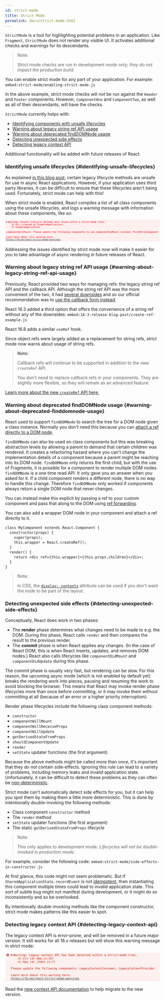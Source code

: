 ```yaml
---
id: strict-mode
title: Strict Mode
permalink: docs/strict-mode.html
---
```


`StrictMode` is a tool for highlighting potential problems in an application. Like `Fragment`, `StrictMode` does not render any visible UI. It activates additional checks and warnings for its descendants.

> Note:
>
> Strict mode checks are run in development mode only; _they do not impact the production build_.

You can enable strict mode for any part of your application. For example:
`embed:strict-mode/enabling-strict-mode.js`

In the above example, strict mode checks will *not* be run against the `Header` and `Footer` components. However, `ComponentOne` and `ComponentTwo`, as well as all of their descendants, will have the checks.

`StrictMode` currently helps with:
* [Identifying components with unsafe lifecycles](#identifying-unsafe-lifecycles)
* [Warning about legacy string ref API usage](#warning-about-legacy-string-ref-api-usage)
* [Warning about deprecated findDOMNode usage](#warning-about-deprecated-finddomnode-usage)
* [Detecting unexpected side effects](#detecting-unexpected-side-effects)
* [Detecting legacy context API](#detecting-legacy-context-api)

Additional functionality will be added with future releases of React.

### Identifying unsafe lifecycles {#identifying-unsafe-lifecycles}

As explained [in this blog post](/blog/2018/03/27/update-on-async-rendering.html), certain legacy lifecycle methods are unsafe for use in async React applications. However, if your application uses third party libraries, it can be difficult to ensure that these lifecycles aren't being used. Fortunately, strict mode can help with this!

When strict mode is enabled, React compiles a list of all class components using the unsafe lifecycles, and logs a warning message with information about these components, like so:

![](../images/blog/strict-mode-unsafe-lifecycles-warning.png)

Addressing the issues identified by strict mode _now_ will make it easier for you to take advantage of async rendering in future releases of React.

### Warning about legacy string ref API usage {#warning-about-legacy-string-ref-api-usage}

Previously, React provided two ways for managing refs: the legacy string ref API and the callback API. Although the string ref API was the more convenient of the two, it had [several downsides](https://github.com/facebook/react/issues/1373) and so our official recommendation was to [use the callback form instead](/docs/refs-and-the-dom.html#legacy-api-string-refs).

React 16.3 added a third option that offers the convenience of a string ref without any of the downsides:
`embed:16-3-release-blog-post/create-ref-example.js`

React 16.8 adds a similar `useRef` hook.

Since object refs were largely added as a replacement for string refs, strict mode now warns about usage of string refs.

> **Note:**
>
> Callback refs will continue to be supported in addition to the new `createRef` API.
>
> You don't need to replace callback refs in your components. They are slightly more flexible, so they will remain as an advanced feature.

[Learn more about the new `createRef` API here.](/docs/refs-and-the-dom.html)

### Warning about deprecated findDOMNode usage {#warning-about-deprecated-finddomnode-usage}

React used to support `findDOMNode` to search the tree for a DOM node given a class instance. Normally you don't need this because you can [attach a ref directly to a DOM node](/docs/refs-and-the-dom.html#creating-refs).

`findDOMNode` can also be used on class components but this was breaking abstraction levels by allowing a parent to demand that certain children was rendered. It creates a refactoring hazard where you can't change the implementation details of a component because a parent might be reaching into its DOM node. `findDOMNode` only returns the first child, but with the use of Fragments, it is possible for a component to render multiple DOM nodes. `findDOMNode` is a one time read API. It only gave you an answer when you asked for it. If a child component renders a different node, there is no way to handle this change. Therefore `findDOMNode` only worked if components always return a single DOM node that never changes.

You can instead make this explicit by passing a ref to your custom component and pass that along to the DOM using [ref forwarding](/docs/forwarding-refs.html#forwarding-refs-to-dom-components).

You can also add a wrapper DOM node in your component and attach a ref directly to it.

```javascript{4,7}
class MyComponent extends React.Component {
  constructor(props) {
    super(props);
    this.wrapper = React.createRef();
  }
  render() {
    return <div ref={this.wrapper}>{this.props.children}</div>;
  }
}
```

> Note:
>
> In CSS, the [`display: contents`](https://developer.mozilla.org/en-US/docs/Web/CSS/display#display_contents) attribute can be used if you don't want the node to be part of the layout.

### Detecting unexpected side effects {#detecting-unexpected-side-effects}

Conceptually, React does work in two phases:
* The **render** phase determines what changes need to be made to e.g. the DOM. During this phase, React calls `render` and then compares the result to the previous render.
* The **commit** phase is when React applies any changes. (In the case of React DOM, this is when React inserts, updates, and removes DOM nodes.) React also calls lifecycles like `componentDidMount` and `componentDidUpdate` during this phase.

The commit phase is usually very fast, but rendering can be slow. For this reason, the upcoming async mode (which is not enabled by default yet) breaks the rendering work into pieces, pausing and resuming the work to avoid blocking the browser. This means that React may invoke render phase lifecycles more than once before committing, or it may invoke them without committing at all (because of an error or a higher priority interruption).

Render phase lifecycles include the following class component methods:
* `constructor`
* `componentWillMount`
* `componentWillReceiveProps`
* `componentWillUpdate`
* `getDerivedStateFromProps`
* `shouldComponentUpdate`
* `render`
* `setState` updater functions (the first argument)

Because the above methods might be called more than once, it's important that they do not contain side-effects. Ignoring this rule can lead to a variety of problems, including memory leaks and invalid application state. Unfortunately, it can be difficult to detect these problems as they can often be [non-deterministic](https://en.wikipedia.org/wiki/Deterministic_algorithm).

Strict mode can't automatically detect side effects for you, but it can help you spot them by making them a little more deterministic. This is done by intentionally double-invoking the following methods:

* Class component `constructor` method
* The `render` method
* `setState` updater functions (the first argument)
* The static `getDerivedStateFromProps` lifecycle

> Note:
>
> This only applies to development mode. _Lifecycles will not be double-invoked in production mode._

For example, consider the following code:
`embed:strict-mode/side-effects-in-constructor.js`

At first glance, this code might not seem problematic. But if `SharedApplicationState.recordEvent` is not [idempotent](https://en.wikipedia.org/wiki/Idempotence#Computer_science_meaning), then instantiating this component multiple times could lead to invalid application state. This sort of subtle bug might not manifest during development, or it might do so inconsistently and so be overlooked.

By intentionally double-invoking methods like the component constructor, strict mode makes patterns like this easier to spot.

### Detecting legacy context API {#detecting-legacy-context-api}

The legacy context API is error-prone, and will be removed in a future major version. It still works for all 16.x releases but will show this warning message in strict mode:

![](../images/blog/warn-legacy-context-in-strict-mode.png)

Read the [new context API documentation](/docs/context.html) to help migrate to the new version.
